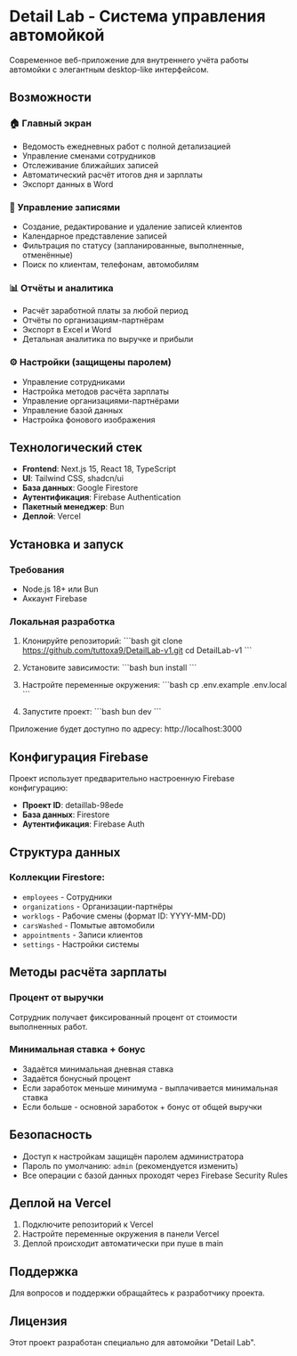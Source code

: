 # Detail Lab - Система управления автомойкой

Современное веб-приложение для внутреннего учёта работы автомойки с элегантным desktop-like интерфейсом.

## Возможности

### 🏠 Главный экран
- Ведомость ежедневных работ с полной детализацией
- Управление сменами сотрудников
- Отслеживание ближайших записей
- Автоматический расчёт итогов дня и зарплаты
- Экспорт данных в Word

### 📅 Управление записями
- Создание, редактирование и удаление записей клиентов
- Календарное представление записей
- Фильтрация по статусу (запланированные, выполненные, отменённые)
- Поиск по клиентам, телефонам, автомобилям

### 📊 Отчёты и аналитика
- Расчёт заработной платы за любой период
- Отчёты по организациям-партнёрам
- Экспорт в Excel и Word
- Детальная аналитика по выручке и прибыли

### ⚙️ Настройки (защищены паролем)
- Управление сотрудниками
- Настройка методов расчёта зарплаты
- Управление организациями-партнёрами
- Управление базой данных
- Настройка фонового изображения

## Технологический стек

- **Frontend**: Next.js 15, React 18, TypeScript
- **UI**: Tailwind CSS, shadcn/ui
- **База данных**: Google Firestore
- **Аутентификация**: Firebase Authentication
- **Пакетный менеджер**: Bun
- **Деплой**: Vercel

## Установка и запуск

### Требования
- Node.js 18+ или Bun
- Аккаунт Firebase

### Локальная разработка

1. Клонируйте репозиторий:
\`\`\`bash
git clone https://github.com/tuttoxa9/DetailLab-v1.git
cd DetailLab-v1
\`\`\`

2. Установите зависимости:
\`\`\`bash
bun install
\`\`\`

3. Настройте переменные окружения:
\`\`\`bash
cp .env.example .env.local
\`\`\`

4. Запустите проект:
\`\`\`bash
bun dev
\`\`\`

Приложение будет доступно по адресу: http://localhost:3000

## Конфигурация Firebase

Проект использует предварительно настроенную Firebase конфигурацию:

- **Проект ID**: detaillab-98ede
- **База данных**: Firestore
- **Аутентификация**: Firebase Auth

## Структура данных

### Коллекции Firestore:

- `employees` - Сотрудники
- `organizations` - Организации-партнёры
- `worklogs` - Рабочие смены (формат ID: YYYY-MM-DD)
- `carsWashed` - Помытые автомобили
- `appointments` - Записи клиентов
- `settings` - Настройки системы

## Методы расчёта зарплаты

### Процент от выручки
Сотрудник получает фиксированный процент от стоимости выполненных работ.

### Минимальная ставка + бонус
- Задаётся минимальная дневная ставка
- Задаётся бонусный процент
- Если заработок меньше минимума - выплачивается минимальная ставка
- Если больше - основной заработок + бонус от общей выручки

## Безопасность

- Доступ к настройкам защищён паролем администратора
- Пароль по умолчанию: `admin` (рекомендуется изменить)
- Все операции с базой данных проходят через Firebase Security Rules

## Деплой на Vercel

1. Подключите репозиторий к Vercel
2. Настройте переменные окружения в панели Vercel
3. Деплой происходит автоматически при пуше в main

## Поддержка

Для вопросов и поддержки обращайтесь к разработчику проекта.

## Лицензия

Этот проект разработан специально для автомойки "Detail Lab".
